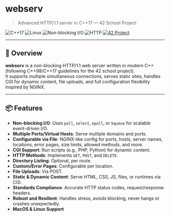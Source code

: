 # webserv

> Advanced HTTP/1.1 server in C++17 — 42 School Project

![C++17](https://img.shields.io/badge/C++-17-blue?style=flat-square&logo=c%2B%2B&logoColor=white)
![Linux](https://img.shields.io/badge/OS-Linux-purple?style=flat-square&logo=linux)
![Non-blocking I/O](https://img.shields.io/badge/Non--blocking%20I/O-Enabled-darkblue?style=flat-square)
![HTTP](https://img.shields.io/badge/HTTP-1.1-informational?style=flat-square&logo=apache)
[![42 Project](https://img.shields.io/badge/42%20Project-blueviolet?style=flat-square)](https://42.fr)

---

## 🚀 Overview

**webserv** is a non-blocking HTTP/1.1 web server written in modern C++ (following C++98/C++17 guidelines for the 42 school project).  
It supports multiple simultaneous connections, serves static sites, handles CGI for dynamic content, file uploads, and full configuration flexibility inspired by NGINX.

---

## 📦 Features

- **Non-blocking I/O**: Uses `poll`, `select`, `epoll`, or `kqueue` for scalable event-driven I/O.
- **Multiple Ports/Virtual Hosts**: Serve multiple domains and ports.
- **Configurable via File**: NGINX-like config for ports, hosts, server names, locations, error pages, size limits, allowed methods, and more.
- **CGI Support**: Run scripts (e.g., PHP, Python) for dynamic content.
- **HTTP Methods**: Implements `GET`, `POST`, and `DELETE`.
- **Directory Listing**: Optional, per route.
- **Custom/Error Pages**: Configurable per location.
- **File Uploads**: Via POST.
- **Static & Dynamic Content**: Serve HTML, CSS, JS, files, or runtimes via CGI.
- **Standards Compliance**: Accurate HTTP status codes, request/response headers.
- **Robust and Resilient**: Handles stress, avoids blocking, never hangs or crashes unexpectedly.
- **MacOS & Linux Support**
